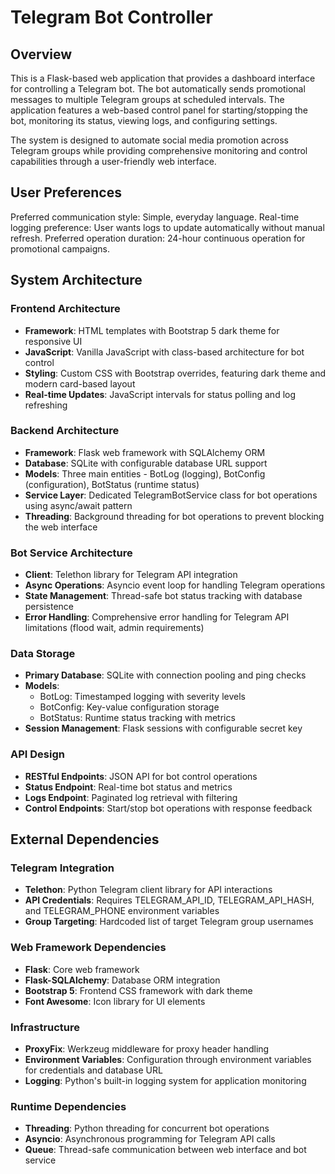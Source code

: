 # Telegram Bot Controller

## Overview

This is a Flask-based web application that provides a dashboard interface for controlling a Telegram bot. The bot automatically sends promotional messages to multiple Telegram groups at scheduled intervals. The application features a web-based control panel for starting/stopping the bot, monitoring its status, viewing logs, and configuring settings.

The system is designed to automate social media promotion across Telegram groups while providing comprehensive monitoring and control capabilities through a user-friendly web interface.

## User Preferences

Preferred communication style: Simple, everyday language.
Real-time logging preference: User wants logs to update automatically without manual refresh.
Preferred operation duration: 24-hour continuous operation for promotional campaigns.

## System Architecture

### Frontend Architecture
- **Framework**: HTML templates with Bootstrap 5 dark theme for responsive UI
- **JavaScript**: Vanilla JavaScript with class-based architecture for bot control
- **Styling**: Custom CSS with Bootstrap overrides, featuring dark theme and modern card-based layout
- **Real-time Updates**: JavaScript intervals for status polling and log refreshing

### Backend Architecture
- **Framework**: Flask web framework with SQLAlchemy ORM
- **Database**: SQLite with configurable database URL support
- **Models**: Three main entities - BotLog (logging), BotConfig (configuration), BotStatus (runtime status)
- **Service Layer**: Dedicated TelegramBotService class for bot operations using async/await pattern
- **Threading**: Background threading for bot operations to prevent blocking the web interface

### Bot Service Architecture
- **Client**: Telethon library for Telegram API integration
- **Async Operations**: Asyncio event loop for handling Telegram operations
- **State Management**: Thread-safe bot status tracking with database persistence
- **Error Handling**: Comprehensive error handling for Telegram API limitations (flood wait, admin requirements)

### Data Storage
- **Primary Database**: SQLite with connection pooling and ping checks
- **Models**:
  - BotLog: Timestamped logging with severity levels
  - BotConfig: Key-value configuration storage
  - BotStatus: Runtime status tracking with metrics
- **Session Management**: Flask sessions with configurable secret key

### API Design
- **RESTful Endpoints**: JSON API for bot control operations
- **Status Endpoint**: Real-time bot status and metrics
- **Logs Endpoint**: Paginated log retrieval with filtering
- **Control Endpoints**: Start/stop bot operations with response feedback

## External Dependencies

### Telegram Integration
- **Telethon**: Python Telegram client library for API interactions
- **API Credentials**: Requires TELEGRAM_API_ID, TELEGRAM_API_HASH, and TELEGRAM_PHONE environment variables
- **Group Targeting**: Hardcoded list of target Telegram group usernames

### Web Framework Dependencies
- **Flask**: Core web framework
- **Flask-SQLAlchemy**: Database ORM integration
- **Bootstrap 5**: Frontend CSS framework with dark theme
- **Font Awesome**: Icon library for UI elements

### Infrastructure
- **ProxyFix**: Werkzeug middleware for proxy header handling
- **Environment Variables**: Configuration through environment variables for credentials and database URL
- **Logging**: Python's built-in logging system for application monitoring

### Runtime Dependencies
- **Threading**: Python threading for concurrent bot operations
- **Asyncio**: Asynchronous programming for Telegram API calls
- **Queue**: Thread-safe communication between web interface and bot service